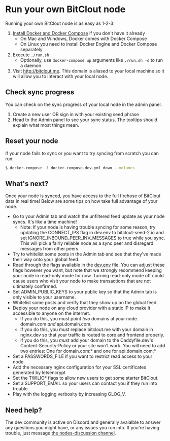 # Run your own BitClout node

Running your own BitClout node is as easy as 1-2-3:

1. [Install Docker and Docker Compose](https://docs.docker.com/get-docker/) if you don't have it already
    * On Mac and Windows, Docker comes with Docker Compose
    * On Linux you need to install Docker Engine and Docker Compose separately
2. Execute `./run.sh`
    * Optionally, use `docker-compose up` arguments like `./run.sh -d` to run a daemon
3. Visit http://bitclout.me. This domain is aliased to your local machine so it will
   allow you to interact with your local node.

## Check sync progress

You can check on the sync progress of your local node in the admin panel.

1. Create a new user OR sign in with your existing seed phrase
2. Head to the Admin panel to see your sync status. The tooltips should explain what
   most things mean.

## Reset your node

If your node fails to sync or you want to try syncing from scratch you can run:

```bash
$ docker-compose -f docker-compose.dev.yml down --volumes
```
## What's next?
Once your node is synced, you have access to the full firehose of BitClout
data in real time! Below are some tips on how take full advantage of your node.
* Go to your Admin tab and watch the unfiltered feed update as your node
  syncs. It's like a time machine!
  - Note: If your node is having trouble syncing for some reason, try updating
    the CONNECT_IPS flag in dev.env to bitclout-seed-2.io and set
    IGNORE\_INBOUND\_PEER\_INV\_MESSAGES to true while you sync. This will pick
    a fairly reliable node as a sync peer and disregard messages from other
    peers.
* Try to whitelist some posts in the Admin tab and see that they've made their way
  onto your global feed.
* Read through the flags available in the [dev.env](https://github.com/bitclout/run/blob/main/dev.env)
  file. You can adjust these flags however you want, but note that we strongly
  recommend keeping your node in read-only mode for now. Turning read-only mode
  off could cause users who visit your node to make transactions that are not
  ultimately confirmed.
* Set ADMIN\_PUBLIC\_KEYS to your public key so that the Admin tab is only
  visible to your username.
* Whitelist some posts and verify that they show up on the global feed.
* Deploy your node on any cloud provider with a static IP to make it accessible
  to anyone on the internet.
  - If you do this, you must point *two* domains at your node.
    domain.com *and* api.domain.com.
  - If you do this, you must replace bitclout.me with your domain in nginx.dev so
    that your traffic is routed to core and frontend properly.
  - If you do this, you *must* add your domain to the Caddyfile.dev's
    Content-Security-Policy or your site won't work. You will need to add two
    entries: One for domain.com:\* and one for api.domain.com:\*
* Set a PASSWORDS\_FILE if you want to restrict read access to your node.
* Add the necessary nginx configuration for your SSL certificates generated by letsencrypt
* Set the TWILIO\* flags to allow new users to get some starter BitClout.
* Set a SUPPORT\_EMAIL so your users can contact you if they run into trouble.
* Play with the logging verbosity by increasing GLOG\_V.

## Need help?
The dev community is active on Discord and generally avaialble to answer any
questions you might have, or any issues you run into. If you're having trouble, just
message [the nodes-discussion channel](https://discord.com/channels/820740896181452841/835273317773869086/835273503284265002).
